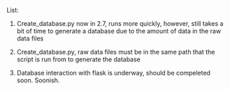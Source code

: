 List:

1. Create_database.py now in 2.7, runs more quickly, however, still takes a bit of time to generate a database due to the amount of data in the raw data files

2. Create_database.py, raw data files must be in the same path that the script is run from to generate the database

3. Database interaction with flask is underway, should be compeleted soon. Soonish.


